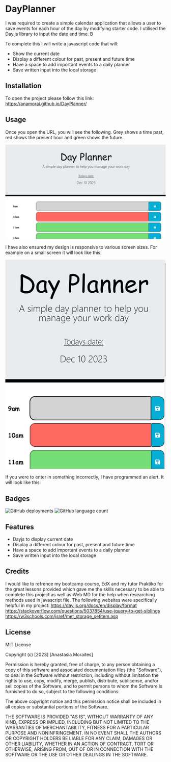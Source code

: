 # DayPlanner

I was required to create a simple calendar application that allows a user to save events for each hour of the day by modifying starter code. I utilised the Day.js library to input the date and time. B

To complete this I will write a javascript code that will:

* Show the current date
* Display a different colour for past, present and future time
* Have a space to add important events to a daily planner
* Save written input into the local storage

## Installation

To open the project please follow this link: https://anamorai.github.io/DayPlanner/

## Usage 

Once you open the URL, you will see the following. Grey shows a time past, red shows the present hour and green shows the future.

![This is the first thing you will see after opening the website](assets/images/1.png)


I have also ensured my design is responsive to various screen sizes. For example on a small screen it will look like this: 

![A screenshot showing how the image will look on a smaller screen](assets/images/2.png)

If you were to enter in something incorrectly, I have programmed an alert. It will look like this: 

## Badges

![GitHub deployments](https://img.shields.io/github/deployments/anamorai/DayPlanner/github-pages)
![GitHub language count](https://img.shields.io/github/languages/count/anamorai/DayPlanner)

## Features

* Dayjs to display current date
* Display a different colour for past, present and future time
* Have a space to add important events to a daily planner
* Save written input into the local storage

## Credits

I would like to refrence my bootcamp course, EdX and my tutor Praktiko for the great lessons provided which gave me the skills necessary to be able to complete this project as well as Web MD for the help when researching methods used in javascript file. The following websites were specifically helpful in my project:
https://day.js.org/docs/en/display/format
https://stackoverflow.com/questions/5037854/use-jquery-to-get-siblings
https://w3schools.com/jsref/met_storage_setitem.asp

## License

MIT License

Copyright (c) [2023] [Anastasia Moraites]

Permission is hereby granted, free of charge, to any person obtaining a copy
of this software and associated documentation files (the "Software"), to deal
in the Software without restriction, including without limitation the rights
to use, copy, modify, merge, publish, distribute, sublicense, and/or sell
copies of the Software, and to permit persons to whom the Software is
furnished to do so, subject to the following conditions:

The above copyright notice and this permission notice shall be included in all
copies or substantial portions of the Software.

THE SOFTWARE IS PROVIDED "AS IS", WITHOUT WARRANTY OF ANY KIND, EXPRESS OR
IMPLIED, INCLUDING BUT NOT LIMITED TO THE WARRANTIES OF MERCHANTABILITY,
FITNESS FOR A PARTICULAR PURPOSE AND NONINFRINGEMENT. IN NO EVENT SHALL THE
AUTHORS OR COPYRIGHT HOLDERS BE LIABLE FOR ANY CLAIM, DAMAGES OR OTHER
LIABILITY, WHETHER IN AN ACTION OF CONTRACT, TORT OR OTHERWISE, ARISING FROM,
OUT OF OR IN CONNECTION WITH THE SOFTWARE OR THE USE OR OTHER DEALINGS IN THE
SOFTWARE.